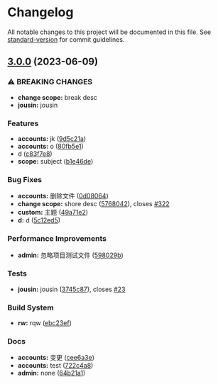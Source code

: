 # Changelog

All notable changes to this project will be documented in this file. See [standard-version](https://github.com/conventional-changelog/standard-version) for commit guidelines.

## [3.0.0](https://github.com/simply-none/latest-blogs/compare/v5.1.14...v3.0.0) (2023-06-09)


### ⚠ BREAKING CHANGES

* **change scope:** break desc
* **jousin:** jousin

### Features

* **accounts:** jk ([9d5c21a](https://github.com/simply-none/latest-blogs/commit/9d5c21a64bef921b619f8992114fbe57bef3f5c8))
* **accounts:** o ([80fb5e1](https://github.com/simply-none/latest-blogs/commit/80fb5e1fc5071f122ab32da7486f03af04dad9f4))
* d ([c83f7e8](https://github.com/simply-none/latest-blogs/commit/c83f7e84b234662cb200ce00684ff7fa4f6420a0))
* **scope:** subject ([b1e46de](https://github.com/simply-none/latest-blogs/commit/b1e46de84e7141943d2fc214211362be9241e7ad))


### Bug Fixes

* **accounts:** 删除文件 ([0d08064](https://github.com/simply-none/latest-blogs/commit/0d08064bb632e200f45a66c01bb911b4aa08b797))
* **change scope:** shore desc ([5768042](https://github.com/simply-none/latest-blogs/commit/576804226a556a913c800bb79a3ff8b914c60386)), closes [#322](https://github.com/simply-none/latest-blogs/issues/322)
* **custom:** 主题 ([49a71e2](https://github.com/simply-none/latest-blogs/commit/49a71e2075e863c677d2184ea6e400d4a38efa87))
* **d:** d ([5c12ed5](https://github.com/simply-none/latest-blogs/commit/5c12ed550486af85637f916ab7adb369bf4e9f58))


### Performance Improvements

* **admin:** 忽略项目测试文件 ([598029b](https://github.com/simply-none/latest-blogs/commit/598029b09eb5205391e6469a7e61bb72682d5b11))


### Tests

* **jousin:** jousin ([3745c87](https://github.com/simply-none/latest-blogs/commit/3745c8768129e86aed2291a89d7f5955e513fa37)), closes [#23](https://github.com/simply-none/latest-blogs/issues/23)


### Build System

* **rw:** rqw ([ebc23ef](https://github.com/simply-none/latest-blogs/commit/ebc23efd41993c3a8aa9eafa08f36ca5568b06a2))


### Docs

* **accounts:** 变更 ([cee6a3e](https://github.com/simply-none/latest-blogs/commit/cee6a3e6ada006b45009c4c2e2ecd446fbccc965))
* **accounts:** test ([722c4a8](https://github.com/simply-none/latest-blogs/commit/722c4a88e5219fbbc2dd1470073d2c3ed93bcb7c))
* **admin:** none ([64b21a1](https://github.com/simply-none/latest-blogs/commit/64b21a1ed4ea1f46333148e14a12843b3da7e823))
